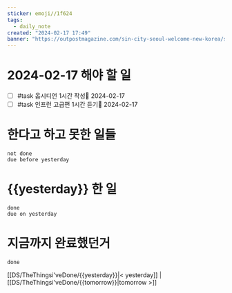 ```yaml
---
sticker: emoji//1f624
tags:
  - daily_note
created: "2024-02-17 17:49"
banner: "https://outpostmagazine.com/sin-city-seoul-welcome-new-korea/seoul-skyline-photo/"
---
```


# 2024-02-17 해야 할 일

- [ ] #task 옵시디언 1시간 작성📅 2024-02-17
- [ ] #task 인프런 고급편 1시간 듣기📅 2024-02-17

# 한다고 하고 못한 일들
```tasks
not done
due before yesterday
```
# {{yesterday}} 한 일
```tasks
done
due on yesterday
```
# 지금까지 완료했던거 
```tasks
done
```
[[DS/TheThingsi'veDone/{{yesterday}}|< yesterday]] | [[DS/TheThingsi'veDone/{{tomorrow}}|tomorrow >]]